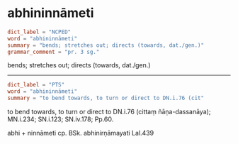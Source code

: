 # abhininnāmeti

``` toml
dict_label = "NCPED"
word = "abhininnāmeti"
summary = "bends; stretches out; directs (towards, dat./gen.)"
grammar_comment = "pr. 3 sg."
```

bends; stretches out; directs (towards, dat./gen.)

--------------------

``` toml
dict_label = "PTS"
word = "abhininnāmeti"
summary = "to bend towards, to turn or direct to DN.i.76 (cit"
```

to bend towards, to turn or direct to DN.i.76 (cittaṃ ñāṇa\-dassanāya); MN.i.234; SN.i.123; SN.iv.178; Pp.60.

abhi \+ ninnāmeti cp. BSk. abhinirṇāmayati Lal.439

